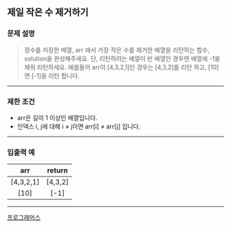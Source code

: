 ## 제일 작은 수 제거하기


### 문제 설명
> 정수를 저장한 배열, arr 에서 가장 작은 수를 제거한 배열을 리턴하는 함수, solution을 완성해주세요. 단, 리턴하려는 배열이 빈 배열인 경우엔 배열에 -1을 채워 리턴하세요. 
> 예를들어 arr이 [4,3,2,1]인 경우는 [4,3,2]를 리턴 하고, [10]면 [-1]을 리턴 합니다.

---

### 제한 조건
* arr은 길이 1 이상인 배열입니다.
* 인덱스 i, j에 대해 i ≠ j이면 arr[i] ≠ arr[j] 입니다.

---

### 입출력 예
|    arr    | return  |
|:---------:|:-------:|
| [4,3,2,1] | [4,3,2] |
|   [10]    |  [-1]   |
---


[프로그래머스](https://school.programmers.co.kr/learn/courses/30/lessons/12935)